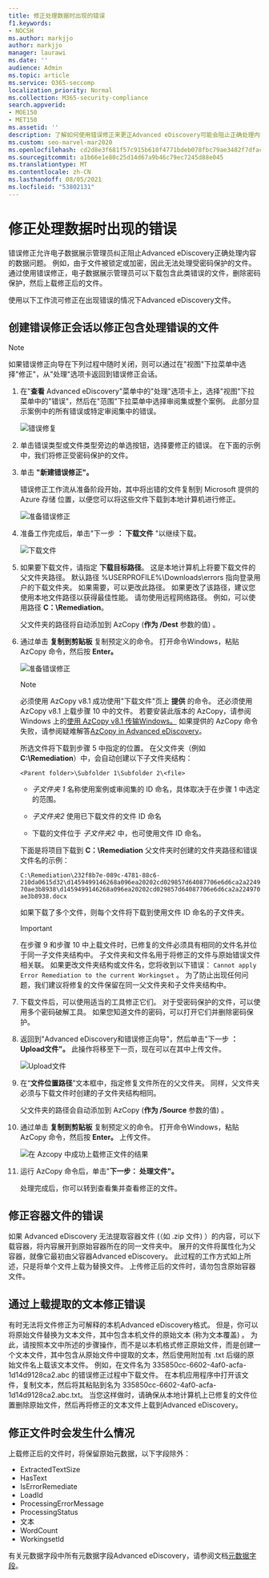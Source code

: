 ```yaml
---
title: 修正处理数据时出现的错误
f1.keywords:
- NOCSH
ms.author: markjjo
author: markjjo
manager: laurawi
ms.date: ''
audience: Admin
ms.topic: article
ms.service: O365-seccomp
localization_priority: Normal
ms.collection: M365-security-compliance
search.appverid:
- MOE150
- MET150
ms.assetid: ''
description: 了解如何使用错误修正来更正Advanced eDiscovery可能会阻止正确处理内容的数据问题。
ms.custom: seo-marvel-mar2020
ms.openlocfilehash: cd2d8e3f681f57c915b610f4771bdeb078fbc79ae3482f7dfacbbc9334697ad1
ms.sourcegitcommit: a1b66e1e80c25d14d67a9b46c79ec7245d88e045
ms.translationtype: MT
ms.contentlocale: zh-CN
ms.lasthandoff: 08/05/2021
ms.locfileid: "53802131"
---
```

# <a name="error-remediation-when-processing-data"></a>修正处理数据时出现的错误

错误修正允许电子数据展示管理员纠正阻止Advanced eDiscovery正确处理内容的数据问题。 例如，由于文件被锁定或加密，因此无法处理受密码保护的文件。 通过使用错误修正，电子数据展示管理员可以下载包含此类错误的文件，删除密码保护，然后上载修正后的文件。

使用以下工作流可修正在出现错误的情况下Advanced eDiscovery文件。

## <a name="create-an-error-remediation-session-to-remediate-files-with-processing-errors"></a>创建错误修正会话以修正包含处理错误的文件

> [!NOTE]
> 如果错误修正向导在下列过程中随时关闭，则可以通过在"视图"下拉菜单中选择"修正"，从"处理"选项卡返回到错误修正会话。 

1. 在"**查看** Advanced eDiscovery"菜单中的"处理"选项卡上，选择"视图"下拉菜单中的"错误"，然后在"范围"下拉菜单中选择审阅集或整个案例。  此部分显示案例中的所有错误或特定审阅集中的错误。

   ![错误修复](../media/8c2faf1a-834b-44fc-b418-6a18aed8b81a.png)

2. 单击错误类型或文件类型旁边的单选按钮，选择要修正的错误。  在下面的示例中，我们将修正受密码保护的文件。

3. 单击 **"新建错误修正"。**

    错误修正工作流从准备阶段开始，其中将出错的文件复制到 Microsoft 提供的 Azure 存储 位置，以便您可以将这些文件下载到本地计算机进行修正。

    ![准备错误修正](../media/390572ec-7012-47c4-a6b6-4cbb5649e8a8.png)

4. 准备工作完成后，单击"下一步 **： 下载文件** "以继续下载。

    ![下载文件](../media/6ac04b09-8e13-414a-9e24-7c75ba586363.png)

5. 如果要下载文件，请指定 **下载目标路径**。 这是本地计算机上将要下载文件的父文件夹路径。  默认路径 %USERPROFILE%\Downloads\errors 指向登录用户的下载文件夹。 如果需要，可以更改此路径。 如果更改了该路径，建议您使用本地文件路径以获得最佳性能。 请勿使用远程网络路径。 例如，可以使用路径 **C：\Remediation**。

   父文件夹的路径将自动添加到 AzCopy (**作为 /Dest** 参数的值) 。

6. 通过单击 **复制到剪贴板** 复制预定义的命令。 打开命令Windows，粘贴 AzCopy 命令，然后按 **Enter。**

    ![准备错误修正](../media/f364ab4d-31c5-4375-b69f-650f694a2f69.png)

    > [!NOTE]
    > 必须使用 AzCopy v8.1 成功使用"下载文件"页上 **提供** 的命令。 还必须使用 AzCopy v8.1 上载步骤 10 中的文件。 若要安装此版本的 AzCopy，请参阅 Windows 上的[使用 AzCopy v8.1 传输Windows。](/previous-versions/azure/storage/storage-use-azcopy) 如果提供的 AzCopy 命令失败，请参阅疑难解答[AzCopy in Advanced eDiscovery](troubleshooting-azcopy.md)。

    所选文件将下载到步骤 5 中指定的位置。 在父文件夹（例如 **C:\Remediation**）中，会自动创建以下子文件夹结构：

    `<Parent folder>\Subfolder 1\Subfolder 2\<file>`

    - *子文件夹 1* 名称使用案例或审阅集的 ID 命名，具体取决于在步骤 1 中选定的范围。

    - *子文件夹2* 使用已下载文件的文件 ID 命名

    - 下载的文件位于 *子文件夹2* 中，也可使用文件 ID 命名。

    下面是将项目下载到 **C：\Remediation** 父文件夹时创建的文件夹路径和错误文件名的示例：

    `C:\Remediation\232f8b7e-089c-4781-88c6-210da0615d32\d1459499146268a096ea20202cd029857d64087706e6d6ca2a224970ae3b8938\d1459499146268a096ea20202cd029857d64087706e6d6ca2a224970ae3b8938.docx`

    如果下载了多个文件，则每个文件将下载到使用文件 ID 命名的子文件夹。

    > [!IMPORTANT]
    > 在步骤 9 和步骤 10 中上载文件时，已修复的文件必须具有相同的文件名并位于同一子文件夹结构中。 子文件夹和文件名用于将修正的文件与原始错误文件相关联。 如果更改文件夹结构或文件名，您将收到以下错误： `Cannot apply Error Remediation to the current Workingset` 。 为了防止出现任何问题，我们建议将修复的文件保留在同一父文件夹和子文件夹结构中。

7. 下载文件后，可以使用适当的工具修正它们。 对于受密码保护的文件，可以使用多个密码破解工具。 如果您知道文件的密码，可以打开它们并删除密码保护。

8. 返回到"Advanced eDiscovery和错误修正向导"，然后单击"下一步 **： Upload文件"。**  此操作将移至下一页，现在可以在其中上传文件。

    ![Upload文件](../media/af3d8617-1bab-4ecd-8de0-22e53acba240.png)

9. 在“**文件位置路径**”文本框中，指定修复文件所在的父文件夹。 同样，父文件夹必须与下载文件时创建的子文件夹结构相同。

    父文件夹的路径会自动添加到 AzCopy (**作为 /Source** 参数的值) 。

10. 通过单击 **复制到剪贴板** 复制预定义的命令。 打开命令Windows，粘贴 AzCopy 命令，然后按 **Enter。** 上传文件。

    ![在 Azcopy 中成功上载修正文件的结果](../media/ff2ff691-629f-4065-9b37-5333f937daf6.png)

11. 运行 AzCopy 命令后，单击"**下一步： 处理文件"。**

    处理完成后，你可以转到查看集并查看修正的文件。

## <a name="remediating-errors-in-container-files"></a>修正容器文件的错误

如果 Advanced eDiscovery 无法提取容器文件 (（如 .zip 文件) ）的内容，可以下载容器，将内容展开到原始容器所在的同一文件夹中。 展开的文件将属性化为父容器，就像它最初由父容器Advanced eDiscovery。 此过程的工作方式如上所述，只是将单个文件上载为替换文件。  上传修正后的文件时，请勿包含原始容器文件。

## <a name="remediating-errors-by-uploading-the-extracted-text"></a>通过上载提取的文本修正错误

有时无法将文件修正为可解释的本机Advanced eDiscovery格式。 但是，你可以将原始文件替换为文本文件，其中包含本机文件的原始文本 (称为文本覆盖) 。  为此，请按照本文中所述的步骤操作，而不是以本机格式修正原始文件，而是创建一个文本文件，其中包含从原始文件中提取的文本，然后使用附加有 .txt 后缀的原始文件名上载该文本文件。 例如，在文件名为 335850cc-6602-4af0-acfa-1d14d9128ca2.abc 的错误修正过程中下载文件。 在本机应用程序中打开该文件，复制文本，然后将其粘贴到名为 335850cc-6602-4af0-acfa-1d14d9128ca2.abc.txt。 当您这样做时，请确保从本地计算机上已修复的文件位置删除原始文件，然后再将修正的文本文件上载到Advanced eDiscovery。

## <a name="what-happens-when-files-are-remediated"></a>修正文件时会发生什么情况

上载修正后的文件时，将保留原始元数据，以下字段除外：

- ExtractedTextSize
- HasText
- IsErrorRemediate
- LoadId
- ProcessingErrorMessage
- ProcessingStatus
- 文本
- WordCount
- WorkingsetId

有关元数据字段中所有元数据字段Advanced eDiscovery，请参阅文档[元数据字段](document-metadata-fields-in-advanced-ediscovery.md)。